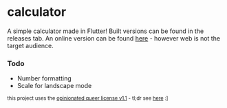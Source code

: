 # calculator

A simple calculator made in Flutter! Built versions can be found in the releases tab. An online version can be found [here](#) - however web is not the target audience.

### Todo

- Number formatting
- Scale for landscape mode

<sub>this project uses the <a href="license.md">opinionated queer license v1.1</a> - tl;dr see <a href="https://oql.avris.it/license.tldr">here</a> :]</sub>
